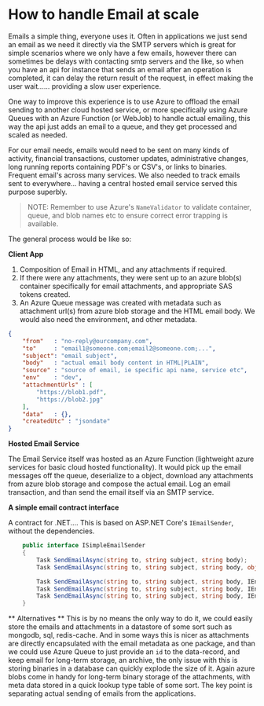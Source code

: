 # How to handle Email at scale

Emails a simple thing, everyone uses it. Often in applications we just send an email as we need it directly via the SMTP servers which is great for simple scenarios where we only have a few emails, however there can sometimes be delays with contacting smtp servers and the like, so when you have an api for instance that sends an email after an operation is completed, it can delay the return result of the request, in effect making the user wait...... providing a slow user experience.

One way to improve this experience is to use Azure to offload the email sending to another cloud hosted service, or more specifically using Azure Queues with an Azure Function (or WebJob) to handle actual emailing, this way the api just adds an email to a queue, and they get processed and scaled as needed.

For our email needs, emails would need to be sent on many kinds of activity, financial transactions, customer updates, administrative changes, long running reports containing PDF's or CSV's, or links to binaries. Frequent email's across many services. We also needed to track emails sent to everywhere... having a central hosted email service served this purpose superbly.

> NOTE: Remember to use Azure's `NameValidator` to validate container, queue, and blob names etc to ensure correct error trapping is available.


The general process would be like so:

**Client App**

1. Composition of Email in HTML, and any attachments if required.
2. If there were any attachments, they were sent up to an azure blob(s) container specifically for email attachments, and appropriate SAS tokens created.
3. An Azure Queue message was created with metadata such as attachment url(s) from azure blob storage and the HTML email body. We would also need the environment, and other metadata.

```json
{
    "from"   : "no-reply@ourcompany.com",
    "to"     : "email1@someone.com;email2@someone.com;...",
    "subject": "email subject",
    "body"   : "actual email body content in HTML|PLAIN",
    "source" : "source of email, ie specific api name, service etc",
    "env"    : "dev",
    "attachmentUrls" : [
        "https://blob1.pdf",
        "https://blob2.jpg"
    ],
    "data"   : {},
    "createdUtc" : "jsondate"
}
```

**Hosted Email Service**

The Email Service itself was hosted as an Azure Function (lightweight azure services for basic cloud hosted functionality).
It would pick up the email messages off the queue, deserialize to a object, download any attachments from azure blob storage and compose the actual email. Log an email transaction, and than send the email itself via an SMTP service.

**A simple email contract interface**

A contract for .NET.... This is based on ASP.NET Core's `IEmailSender`, without the dependencies.

```cs
    public interface ISimpleEmailSender
    {
        Task SendEmailAsync(string to, string subject, string body);
        Task SendEmailAsync(string to, string subject, string body, object data);

        Task SendEmailAsync(string to, string subject, string body, IEnumerable<string> attachmentUrls, object data);
        Task SendEmailAsync(string to, string subject, string body, IEnumerable<Attachment> attachments);
        Task SendEmailAsync(string to, string subject, string body, IEnumerable<Attachment> attachments, object data);
    }
```

** Alternatives **
This is by no means the only way to do it, we could easily store the emails and attachments in a datastore of some sort such as mongodb, sql, redis-cache. And in some ways this is nicer as attachments are directly encapsulated with the email metadata as one package, and than we could use Azure Queue to just provide an `id` to the data-record, and keep email for long-term storage, an archive, the only issue with this is storing binaries in a database can quickly explode the size of it. Again azure blobs come in handy for long-term binary storage of the attachments, with meta data stored in a quick lookup type table of some sort. The key point is separating actual sending of emails from the applications.

